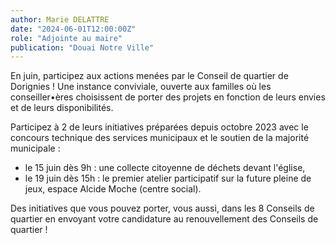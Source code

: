 ```yaml
---
author: Marie DELATTRE
date: "2024-06-01T12:00:00Z"
role: "Adjointe au maire"
publication: "Douai Notre Ville"
---
```


En juin, participez aux actions menées par le Conseil de quartier de Dorignies ! Une instance conviviale, ouverte aux familles où les conseiller•ères choisissent de porter des projets en fonction de leurs envies et de leurs disponibilités.

Participez à 2 de leurs initiatives préparées depuis octobre 2023 avec le concours technique des services municipaux et le soutien de la majorité municipale :
- le 15 juin dès 9h : une collecte citoyenne de déchets devant l'église,
- le 19 juin dès 15h : le premier atelier participatif sur la future pleine de jeux, espace Alcide Moche (centre social).

Des initiatives que vous pouvez porter, vous aussi, dans les 8 Conseils de quartier en envoyant votre candidature au renouvellement des Conseils de quartier !
